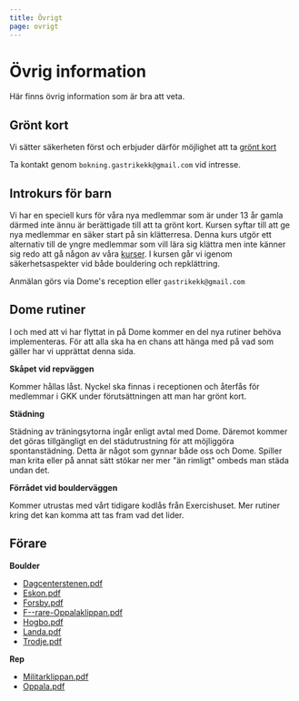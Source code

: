 ```yaml
---
title: Övrigt
page: ovrigt
---
```


# Övrig information

Här finns övrig information som är bra att veta.

## Grönt kort

Vi sätter säkerheten först och erbjuder därför möjlighet att ta [grönt kort](https://bergsport.se/utbildning/borja-klattra-2/)

Ta kontakt genom `bokning.gastrikekk@gmail.com` vid intresse.

## Introkurs för barn

Vi har en speciell kurs för våra nya medlemmar som är under 13 år gamla därmed inte ännu är berättigade till att ta grönt kort. Kursen syftar till att ge nya medlemmar en säker start på sin klätterresa. Denna kurs utgör ett alternativ till de yngre medlemmar som vill lära sig klättra men inte känner sig redo att gå någon av våra [kurser](./kurser). I kursen går vi igenom säkerhetsaspekter vid både bouldering och repklättring.

Anmälan görs via Dome's reception eller `gastrikekk@gmail.com`

## Dome rutiner

I och med att vi har flyttat in på Dome kommer en del nya rutiner behöva implementeras. För att alla ska ha en chans att hänga med på vad som gäller har vi upprättat denna sida.

**Skåpet vid repväggen**

Kommer hållas låst. Nyckel ska finnas i receptionen och återfås för medlemmar i GKK under förutsättningen att man har grönt kort.

**Städning**

Städning av träningsytorna ingår enligt avtal med Dome. Däremot kommer det göras tillgängligt en del städutrustning för att möjliggöra spontanstädning. Detta är något som gynnar både oss och Dome. Spiller man krita eller på annat sätt stökar ner mer "än rimligt" ombeds man städa undan det.

**Förrådet vid boulderväggen**

Kommer utrustas med vårt tidigare kodlås från Exercishuset. Mer rutiner kring det kan komma att tas fram vad det lider.

## Förare

**Boulder**

- <a href="/assets/files/forare/Dagcenterstenen.pdf" target="_blank">Dagcenterstenen.pdf</a>
- <a href="/assets/files/forare/Eskon.pdf" target="_blank">Eskon.pdf</a>
- <a href="/assets/files/forare/Forsby.pdf" target="_blank">Forsby.pdf</a>
- <a href="/assets/files/forare/F--rare-Oppalaklippan.pdf" target="_blank">F--rare-Oppalaklippan.pdf</a>
- <a href="/assets/files/forare/Hogbo.pdf" target="_blank">Hogbo.pdf</a>
- <a href="/assets/files/forare/Landa.pdf" target="_blank">Landa.pdf</a>
- <a href="/assets/files/forare/Trodje.pdf" target="_blank">Trodje.pdf</a>

**Rep**

- <a href="/assets/files/forare/Militarklippan.pdf" target="_blank">Militarklippan.pdf</a>
- <a href="/assets/files/forare/Oppala.pdf" target="_blank">Oppala.pdf</a>